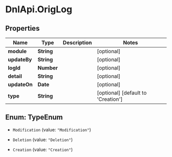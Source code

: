 # DnlApi.OrigLog

## Properties
Name | Type | Description | Notes
------------ | ------------- | ------------- | -------------
**module** | **String** |  | [optional] 
**updateBy** | **String** |  | [optional] 
**logId** | **Number** |  | [optional] 
**detail** | **String** |  | [optional] 
**updateOn** | **Date** |  | [optional] 
**type** | **String** |  | [optional] [default to &#39;Creation&#39;]


<a name="TypeEnum"></a>
## Enum: TypeEnum


* `Modification` (value: `"Modification"`)

* `Deletion` (value: `"Deletion"`)

* `Creation` (value: `"Creation"`)





